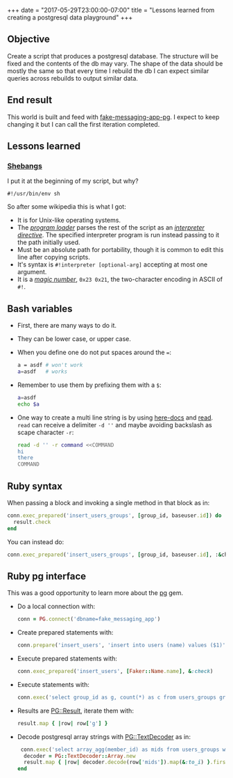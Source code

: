 +++
date = "2017-05-29T23:00:00-07:00"
title = "Lessons learned from creating a postgresql data playground"
+++

## Objective
Create a script that produces a postgresql database. The structure will be fixed and the contents of the db may vary. The shape of the data should be mostly the same so that every time I rebuild the db I can expect similar queries across rebuilds to output similar data.

## End result
This world is built and feed with [fake-messaging-app-pg](https://github.com/chischaschos/fake-messaging-app-pg). I expect to keep changing it but I can call the first iteration completed.

## Lessons learned

### [Shebangs](https://en.wikipedia.org/wiki/Shebang_(Unix))
I put it at the beginning of my script, but why?
  ```
  #!/usr/bin/env sh
  ```

So after some wikipedia this is what I got:

- It is for Unix-like operating systems.
- The [*program loader*](https://en.wikipedia.org/wiki/Loader_(computing)) parses the rest of the script as an [*interpreter directive*](https://en.wikipedia.org/wiki/Interpreter_directive). The specified interpreter program is run instead passing to it the path initially used.
- Must be an absolute path for portability, though it is common to edit this line after copying scripts.
- It's syntax is `#!interpreter [optional-arg]` accepting at most one argument.
- It is a [*magic number*](https://en.wikipedia.org/wiki/Magic_number_(programming)), `0x23 0x21`, the two-character encoding in ASCII of `#!`.

## Bash variables
- First, there are many ways to do it.
- They can be lower case, or upper case.
- When you define one do not put spaces around the `=`:
  ```bash
  a = asdf # won't work
  a=asdf   # works
  ```

- Remember to use them by prefixing them with a `$`:
  ```bash
  a=asdf
  echo $a
  ```

- One way to create a multi line string is by using [here-docs](http://tldp.org/LDP/abs/html/here-docs.html) and [read](https://ss64.com/bash/read.html). `read` can receive a delimiter `-d ''` and maybe avoiding backslash as scape character `-r`:
   ```bash
   read -d '' -r command <<COMMAND
   hi
   there
   COMMAND
   ```

## Ruby syntax
When passing a block and invoking a single method in that block as in:
  ```ruby
  conn.exec_prepared('insert_users_groups', [group_id, baseuser.id]) do |result|
    result.check
  end
  ```

You can instead do:
  ```ruby
  conn.exec_prepared('insert_users_groups', [group_id, baseuser.id], :&check)
  ```

## Ruby pg interface
This was a good opportunity to learn more about the [pg](https://rubygems.org/gems/pg/versions/0.18.4) gem.

- Do a local connection with:
  ```ruby
  conn = PG.connect('dbname=fake_messaging_app')
  ```

- Create prepared statements with:
  ```ruby
  conn.prepare('insert_users', 'insert into users (name) values ($1)', &:check)
  ```

- Execute prepared statements with:
  ```ruby
  conn.exec_prepared('insert_users', [Faker::Name.name], &:check)
  ```

- Execute statements with:
  ```ruby
  conn.exec('select group_id as g, count(*) as c from users_groups group by 1 order by 1')
  ```

- Results are [PG::Result](https://deveiate.org/code/pg/PG/Result.html), iterate them with:
  ```ruby
  result.map { |row| row['g'] }
  ```

- Decode postgresql array strings with [PG::TextDecoder](https://deveiate.org/code/pg/PG/TextDecoder/Array.html) as in:
  ```ruby
   conn.exec('select array_agg(member_id) as mids from users_groups where group_id = $1', [group_id]) do |result|
    decoder = PG::TextDecoder::Array.new
    result.map { |row| decoder.decode(row['mids']).map(&:to_i) }.first
  end
  ```
